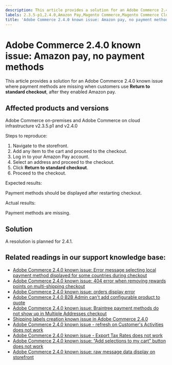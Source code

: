 ```yaml
---
description: This article provides a solution for an Adobe Commerce 2.4.0 known issue where payment methods are missing when customers use **Return to standard checkout**, after they enabled Amazon pay.
labels: 2.3.5-p1,2.4.0,Amazon Pay,Magento Commerce,Magento Commerce Cloud,checkout,known issues,payment method,payments,troubleshooting,Adobe Commerce,on-premises,cloud infrastructure
title: 'Adobe Commerce 2.4.0 known issue: Amazon pay, no payment methods'
---
```


# Adobe Commerce 2.4.0 known issue: Amazon pay, no payment methods

This article provides a solution for an Adobe Commerce 2.4.0 known issue where payment methods are missing when customers use **Return to standard checkout**, after they enabled Amazon pay.

## Affected products and versions

Adobe Commerce on-premises and Adobe Commerce on cloud infrastructure v2.3.5.p1 and v2.4.0

 <span class="wysiwyg-underline">Steps to reproduce:</span>

1. Navigate to the storefront.
1. Add any item to the cart and proceed to the checkout.
1. Log in to your Amazon Pay account.
1. Select an address and proceed to the checkout.
1. Click **Return to standard checkout**.
1. Proceed to the checkout.

 <span class="wysiwyg-underline">Expected results:</span>

Payment methods should be displayed after restarting checkout.

 <span class="wysiwyg-underline">Actual results:</span>

Payment methods are missing.

## Solution

A resolution is planned for 2.4.1.

## Related readings in our support knowledge base:

* [Adobe Commerce 2.4.0 known issue: Error message selecting local payment method displayed for some countries during checkout](https://support.magento.com/hc/en-us/articles/360047139331-Magento-2-4-0-known-issue-Error-message-selecting-local-payment-method-displayed-for-some-countries-during-checkout)
* [Adobe Commerce 2.4.0 known issue: 404 error when removing rewards points on multi-shipping checkout](https://support.magento.com/hc/en-us/articles/360046920131-Magento-2-4-0-known-issue-404-error-when-removing-rewards-points-on-multi-shipping-checkout)
* [Adobe Commerce 2.4.0 known issue: orders display error](https://support.magento.com/hc/en-us/articles/360046802271-Magento-2-4-0-known-issue-orders-display-error)
* [Adobe Commerce 2.4.0 B2B Admin can't add configurable product to quote](https://support.magento.com/hc/en-us/articles/360046801971-Magento-2-4-0-known-issue-B2B-Admin-cannot-add-a-configurable-product-to-a-quote)
* [Adobe Commerce 2.4.0 known issue: Braintree payment methods do not show up in Multiple Addresses checkout](https://support.magento.com/hc/en-us/articles/360046354992-Magento-2-4-0-known-issue-Braintree-payment-methods-do-not-show-up-in-Multiple-Addresses-checkout)
* [Shipping labels creation known issue in Adobe Commerce 2.4.0](https://support.magento.com/hc/en-us/articles/360046750171-Shipping-labels-creation-known-issue-in-Magento-2-4-0)
* [Adobe Commerce 2.4.0 known issue - refresh on Customer's Activities does not work](https://support.magento.com/hc/en-us/articles/360046091332-Magento-2-4-0-known-issue-refresh-on-Customer-s-Activities-does-not-work)
* [Adobe Commerce 2.4.0 known issue - Export Tax Rates does not work](https://support.magento.com/hc/en-us/articles/360045850032-Magento-2-4-0-known-issue-Export-Tax-Rates-does-not-work-)
* [Adobe Commerce 2.4.0 known issue: “Add selections to my cart” button does not work](https://support.magento.com/hc/en-us/articles/360045838312-Magento-2-4-0-known-issue-Add-selections-to-my-cart-button-does-not-work)
* [Adobe Commerce 2.4.0 known issue: raw message data display on storefront](https://support.magento.com/hc/en-us/articles/360045804332-Magento-2-4-0-known-issue-raw-message-data-display-on-storefront)